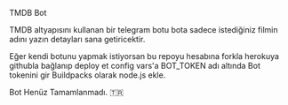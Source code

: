 TMDB Bot


TMDB altyapısını kullanan bir telegram botu bota sadece istediğiniz filmin adını yazın detayları sana getiricektir.


Eğer kendi botunu yapmak istiyorsan bu repoyu hesabına forkla herokuya githubla bağlanıp deploy et config vars'a BOT_TOKEN adı altında Bot tokenini gir Buildpacks olarak node.js ekle.

Bot Henüz Tamamlanmadı.
🇹🇷
